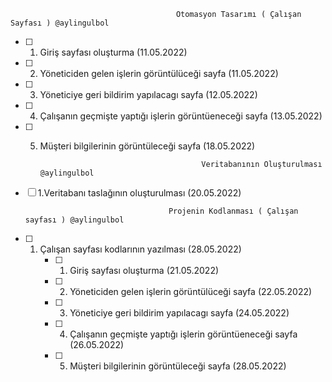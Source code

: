                                          Otomasyon Tasarımı ( Çalışan Sayfası ) @aylingulbol
                                           
- [ ] 1. Giriş sayfası oluşturma (11.05.2022)
- [ ] 2. Yöneticiden gelen işlerin görüntülüceği sayfa (11.05.2022)
- [ ] 3. Yöneticiye geri bildirim yapılacagı sayfa (12.05.2022)
- [ ] 4. Çalışanın geçmişte yaptığı işlerin görüntüeneceği sayfa (13.05.2022)
- [ ] 5. Müşteri bilgilerinin görüntüleceği sayfa (18.05.2022)
 
                                             Veritabanının Oluşturulması @aylingulbol
 
 - [ ] 1.Veritabanı taslağının oluşturulması (20.05.2022)
 
                                       Projenin Kodlanması ( Çalışan sayfası ) @aylingulbol
                                       
 - [ ] 1. Çalışan sayfası kodlarının yazılması (28.05.2022)
      - [ ] 1. Giriş sayfası oluşturma (21.05.2022)
      - [ ] 2. Yöneticiden gelen işlerin görüntülüceği sayfa (22.05.2022)
      - [ ] 3. Yöneticiye geri bildirim yapılacagı sayfa (24.05.2022)
      - [ ] 4. Çalışanın geçmişte yaptığı işlerin görüntüeneceği sayfa (26.05.2022)
      - [ ] 5. Müşteri bilgilerinin görüntüleceği sayfa (28.05.2022)
